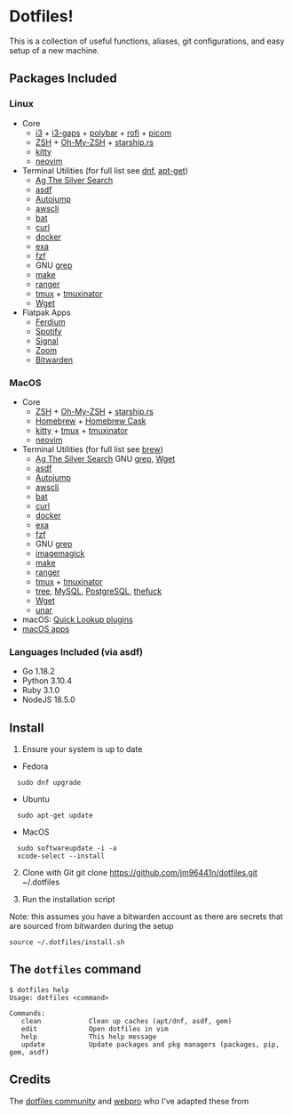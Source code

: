 # Dotfiles!
This is a collection of useful functions, aliases, git configurations, and easy setup of a new machine.

## Packages Included
### Linux
  * Core
    * [i3](https://i3wm.org/) + [i3-gaps](https://github.com/Airblader/i3) + [polybar](https://github.com/polybar/polybar) + [rofi](https://github.com/davatorium/rofi) + [picom](https://github.com/yshui/picom)
    * [ZSH](https://www.zsh.org/) + [Oh-My-ZSH](https://ohmyz.sh/) + [starship.rs](https://starship.rs/)
    * [kitty](https://sw.kovidgoyal.net/kitty/)
    * [neovim](https://neovim.io/)
  * Terminal Utilities (for full list see [dnf](./install/linux/dnf.sh), [apt-get](./install/linux/apt-get.sh))
    * [Ag The Silver Search](https://github.com/ggreer/the_silver_searcher)
    * [asdf](https://asdf-vm.com/)
    * [Autojump](https://github.com/wting/autojump)
    * [awscli](https://aws.amazon.com/cli/)
    * [bat](https://github.com/sharkdp/bat)
    * [curl](https://curl.se/)
    * [docker](https://www.docker.com/)
    * [exa](https://github.com/ogham/exa)
    * [fzf](https://github.com/junegunn/fzf)
    * GNU [grep](https://www.gnu.org/software/grep/)
    * [make](https://man7.org/linux/man-pages/man1/make.1.html)
    * [ranger](https://github.com/ranger/ranger)
    * [tmux](https://github.com/tmux/tmux/wiki) + [tmuxinator](https://github.com/tmuxinator/tmuxinator)
    * [Wget](https://www.gnu.org/software/wget/)
  * Flatpak Apps
    * [Ferdium](https://ferdium.org/)
    * [Spotify](https://open.spotify.com/)
    * [Signal](https://signal.org/en/)
    * [Zoom](https://zoom.us/)
    * [Bitwarden](https://bitwarden.com/)

### MacOS
  * Core
    * [ZSH](https://www.zsh.org/) + [Oh-My-ZSH](https://ohmyz.sh/)  + [starship.rs](https://starship.rs/)
    * [Homebrew](https://brew.sh/) + [Homebrew Cask](https://caskroom.github.io/)
    * [kitty](https://sw.kovidgoyal.net/kitty/) + [tmux](https://github.com/tmux/tmux/wiki) + [tmuxinator](https://github.com/tmuxinator/tmuxinator)
    * [neovim](https://neovim.io/)
  * Terminal Utilities (for full list see [brew](./install/macos/brew.sh))
    * [Ag The Silver Search](https://github.com/ggreer/the_silver_searcher) GNU [grep](https://www.gnu.org/software/grep/), [Wget](https://www.gnu.org/software/wget/)
    * [asdf](https://asdf-vm.com/)
    * [Autojump](https://github.com/wting/autojump)
    * [awscli](https://aws.amazon.com/cli/)
    * [bat](https://github.com/sharkdp/bat)
    * [curl](https://curl.se/)
    * [docker](https://www.docker.com/)
    * [exa](https://github.com/ogham/exa)
    * [fzf](https://github.com/junegunn/fzf)
    * GNU [grep](https://www.gnu.org/software/grep/)
    * [imagemagick](https://www.imagemagick.org/)
    * [make](https://man7.org/linux/man-pages/man1/make.1.html)
    * [ranger](https://github.com/ranger/ranger)
    * [tmux](https://github.com/tmux/tmux/wiki) + [tmuxinator](https://github.com/tmuxinator/tmuxinator)
    * [tree](http://mama.indstate.edu/users/ice/tree/), [MySQL](https://www.mysql.com/), [PostgreSQL](https://www.postgresql.org/), [thefuck](https://github.com/nvbn/thefuck)
    * [Wget](https://www.gnu.org/software/wget/)
    * [unar](https://theunarchiver.com/command-line)
  * macOS: [Quick Lookup plugins](https://github.com/sindresorhus/quick-look-plugins)
  * [macOS apps](https://github.com/jm96441n/dotfiles/install/brew-cask.sh)

### Languages Included (via asdf)
  * Go 1.18.2
  * Python 3.10.4
  * Ruby 3.1.0
  * NodeJS 18.5.0

## Install

1. Ensure your system is up to date
  * Fedora
  ```
    sudo dnf upgrade
  ```
  * Ubuntu
  ```
    sudo apt-get update
  ```
  * MacOS
  ```
    sudo softwareupdate -i -a
    xcode-select --install
  ```
2. Clone with Git
  git clone https://github.com/jm96441n/dotfiles.git ~/.dotfiles

3. Run the installation script

Note: this assumes you have a bitwarden account as there are secrets that are sourced from bitwarden during the setup
```
source ~/.dotfiles/install.sh
```

## The `dotfiles` command
```
$ dotfiles help
Usage: dotfiles <command>

Commands:
   clean            Clean up caches (apt/dnf, asdf, gem)
   edit             Open dotfiles in vim
   help             This help message
   update           Update packages and pkg managers (packages, pip, gem, asdf)
```

## Credits

The [dotfiles community](https://dotfiles.github.io) and [webpro](https://github.com/webpro/dotfiles) who I've adapted these from
